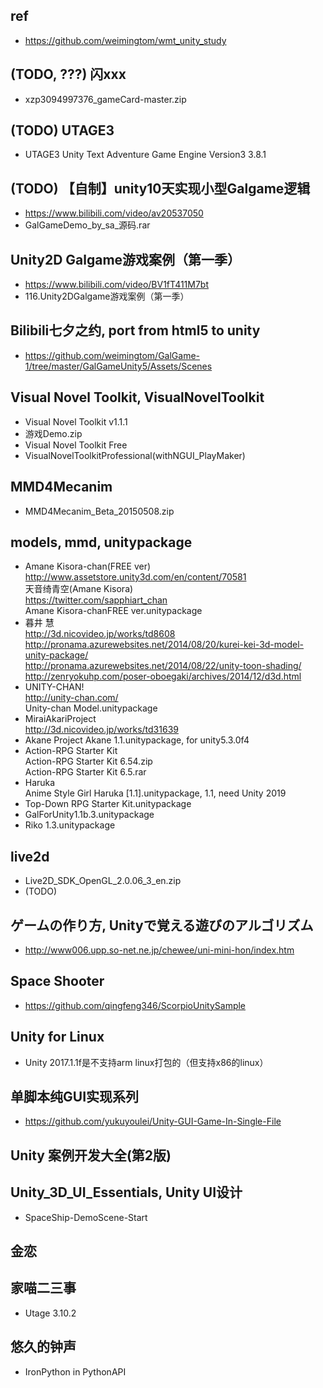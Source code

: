 ## ref  
* https://github.com/weimingtom/wmt_unity_study

## (TODO, ???) 闪xxx
* xzp3094997376_gameCard-master.zip

## (TODO) UTAGE3 
* UTAGE3 Unity Text Adventure Game Engine Version3 3.8.1

## (TODO) 【自制】unity10天实现小型Galgame逻辑  
* https://www.bilibili.com/video/av20537050  
* GalGameDemo_by_sa_源码.rar

## Unity2D Galgame游戏案例（第一季）  
* https://www.bilibili.com/video/BV1fT411M7bt
* 116.Unity2DGalgame游戏案例（第一季）  

## Bilibili七夕之约, port from html5 to unity    
* https://github.com/weimingtom/GalGame-1/tree/master/GalGameUnity5/Assets/Scenes  

## Visual Novel Toolkit, VisualNovelToolkit    
* Visual Novel Toolkit v1.1.1  
* 游戏Demo.zip
* Visual Novel Toolkit Free
* VisualNovelToolkitProfessional(withNGUI_PlayMaker)  

## MMD4Mecanim  
* MMD4Mecanim_Beta_20150508.zip

## models, mmd, unitypackage      
* Amane Kisora-chan(FREE ver)  
http://www.assetstore.unity3d.com/en/content/70581  
天音绮青空(Amane Kisora)  
https://twitter.com/sapphiart_chan  
Amane Kisora-chanFREE ver.unitypackage  
* 暮井 慧  
http://3d.nicovideo.jp/works/td8608  
http://pronama.azurewebsites.net/2014/08/20/kurei-kei-3d-model-unity-package/  
http://pronama.azurewebsites.net/2014/08/22/unity-toon-shading/  
http://zenryokuhp.com/poser-oboegaki/archives/2014/12/d3d.html   
* UNITY-CHAN!  
http://unity-chan.com/  
Unity-chan Model.unitypackage  
* MiraiAkariProject    
http://3d.nicovideo.jp/works/td31639  
* Akane Project
Akane 1.1.unitypackage, for unity5.3.0f4    
* Action-RPG Starter Kit  
Action-RPG Starter Kit 6.54.zip  
Action-RPG Starter Kit 6.5.rar    
* Haruka  
Anime Style Girl Haruka [1.1].unitypackage, 1.1, need Unity 2019  
* Top-Down RPG Starter Kit.unitypackage  
* GalForUnity1.1b.3.unitypackage  
* Riko 1.3.unitypackage  

## live2d  
* Live2D_SDK_OpenGL_2.0.06_3_en.zip
* (TODO)  

## ゲームの作り方, Unityで覚える遊びのアルゴリズム  
* http://www006.upp.so-net.ne.jp/chewee/uni-mini-hon/index.htm  

## Space Shooter  
* https://github.com/qingfeng346/ScorpioUnitySample  

## Unity for Linux  
* Unity 2017.1.1f是不支持arm linux打包的（但支持x86的linux）  

## 单脚本纯GUI实现系列  
* https://github.com/yukuyoulei/Unity-GUI-Game-In-Single-File  

## Unity 案例开发大全(第2版)  

## Unity_3D_UI_Essentials, Unity UI设计  
* SpaceShip-DemoScene-Start  

## 金恋    

## 家喵二三事   
* Utage 3.10.2  

## 悠久的钟声
* IronPython in PythonAPI  
